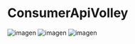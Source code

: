 # ConsumerApiVolley
![imagen](https://github.com/OrlandCede20/ConsumerApiVolley/assets/124744457/4619ac11-2753-4fff-a81e-88d89dc417bf)
![imagen](https://github.com/OrlandCede20/ConsumerApiVolley/assets/124744457/4f6ad563-11ac-4e1f-87ee-4dc73df388a0)
![imagen](https://github.com/OrlandCede20/ConsumerApiVolley/assets/124744457/18da4267-f996-405f-9d69-4e1246ba06b1)

